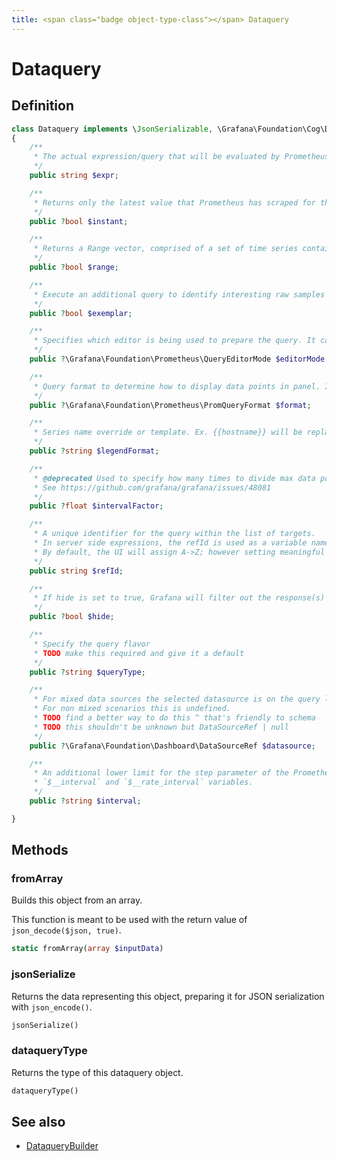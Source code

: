 ```yaml
---
title: <span class="badge object-type-class"></span> Dataquery
---
```

# <span class="badge object-type-class"></span> Dataquery

## Definition

```php
class Dataquery implements \JsonSerializable, \Grafana\Foundation\Cog\Dataquery
{
    /**
     * The actual expression/query that will be evaluated by Prometheus
     */
    public string $expr;

    /**
     * Returns only the latest value that Prometheus has scraped for the requested time series
     */
    public ?bool $instant;

    /**
     * Returns a Range vector, comprised of a set of time series containing a range of data points over time for each time series
     */
    public ?bool $range;

    /**
     * Execute an additional query to identify interesting raw samples relevant for the given expr
     */
    public ?bool $exemplar;

    /**
     * Specifies which editor is being used to prepare the query. It can be "code" or "builder"
     */
    public ?\Grafana\Foundation\Prometheus\QueryEditorMode $editorMode;

    /**
     * Query format to determine how to display data points in panel. It can be "time_series", "table", "heatmap"
     */
    public ?\Grafana\Foundation\Prometheus\PromQueryFormat $format;

    /**
     * Series name override or template. Ex. {{hostname}} will be replaced with label value for hostname
     */
    public ?string $legendFormat;

    /**
     * @deprecated Used to specify how many times to divide max data points by. We use max data points under query options
     * See https://github.com/grafana/grafana/issues/48081
     */
    public ?float $intervalFactor;

    /**
     * A unique identifier for the query within the list of targets.
     * In server side expressions, the refId is used as a variable name to identify results.
     * By default, the UI will assign A->Z; however setting meaningful names may be useful.
     */
    public string $refId;

    /**
     * If hide is set to true, Grafana will filter out the response(s) associated with this query before returning it to the panel.
     */
    public ?bool $hide;

    /**
     * Specify the query flavor
     * TODO make this required and give it a default
     */
    public ?string $queryType;

    /**
     * For mixed data sources the selected datasource is on the query level.
     * For non mixed scenarios this is undefined.
     * TODO find a better way to do this ^ that's friendly to schema
     * TODO this shouldn't be unknown but DataSourceRef | null
     */
    public ?\Grafana\Foundation\Dashboard\DataSourceRef $datasource;

    /**
     * An additional lower limit for the step parameter of the Prometheus query and for the
     * `$__interval` and `$__rate_interval` variables.
     */
    public ?string $interval;

}
```
## Methods

### <span class="badge object-method"></span> fromArray

Builds this object from an array.

This function is meant to be used with the return value of `json_decode($json, true)`.

```php
static fromArray(array $inputData)
```

### <span class="badge object-method"></span> jsonSerialize

Returns the data representing this object, preparing it for JSON serialization with `json_encode()`.

```php
jsonSerialize()
```

### <span class="badge object-method"></span> dataqueryType

Returns the type of this dataquery object.

```php
dataqueryType()
```

## See also

 * <span class="badge builder"></span> [DataqueryBuilder](./builder-DataqueryBuilder.md)

